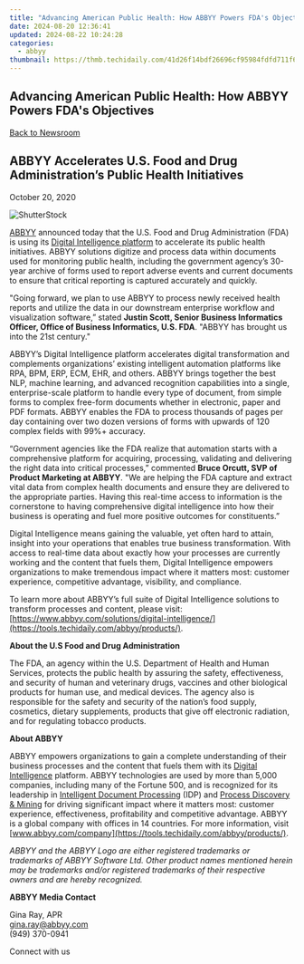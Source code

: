 ```yaml
---
title: "Advancing American Public Health: How ABBYY Powers FDA's Objectives"
date: 2024-08-20 12:36:41
updated: 2024-08-22 10:24:28
categories:
  - abbyy
thumbnail: https://thmb.techidaily.com/41d26f14bdf26696cf95984fdfd711f6541c07a00007a689ba883cae0cffeaf7.jpg
---
```


## Advancing American Public Health: How ABBYY Powers FDA's Objectives

[Back to Newsroom](https://tools.techidaily.com/abbyy/products/)

## ABBYY Accelerates U.S. Food and Drug Administration’s Public Health Initiatives

October 20, 2020

![ShutterStock](https://content.abbyy.com/-/media/project/abbyy/abbyy/branchtemplates/shutterstock_1272462163_1296-x-729.jpg?h=729&iar=0&w=1296)

[ABBYY](https://tools.techidaily.com/abbyy/products/) announced today that the U.S. Food and Drug Administration (FDA) is using its [Digital Intelligence platform](https://tools.techidaily.com/abbyy/products/) to accelerate its public health initiatives. ABBYY solutions digitize and process data within documents used for monitoring public health, including the government agency’s 30-year archive of forms used to report adverse events and current documents to ensure that critical reporting is captured accurately and quickly.

"Going forward, we plan to use ABBYY to process newly received health reports and utilize the data in our downstream enterprise workflow and visualization software,” stated **Justin Scott, Senior Business Informatics Officer, Office of Business Informatics, U.S. FDA**. "ABBYY has brought us into the 21st century."

ABBYY’s Digital Intelligence platform accelerates digital transformation and complements organizations’ existing intelligent automation platforms like RPA, BPM, ERP, ECM, EHR, and others. ABBYY brings together the best NLP, machine learning, and advanced recognition capabilities into a single, enterprise-scale platform to handle every type of document, from simple forms to complex free-form documents whether in electronic, paper and PDF formats. ABBYY enables the FDA to process thousands of pages per day containing over two dozen versions of forms with upwards of 120 complex fields with 99%+ accuracy.

“Government agencies like the FDA realize that automation starts with a comprehensive platform for acquiring, processing, validating and delivering the right data into critical processes,” commented **Bruce Orcutt, SVP of Product Marketing at ABBYY**. "We are helping the FDA capture and extract vital data from complex health documents and ensure they are delivered to the appropriate parties. Having this real-time access to information is the cornerstone to having comprehensive digital intelligence into how their business is operating and fuel more positive outcomes for constituents.”

Digital Intelligence means gaining the valuable, yet often hard to attain, insight into your operations that enables true business transformation. With access to real-time data about exactly how your processes are currently working and the content that fuels them, Digital Intelligence empowers organizations to make tremendous impact where it matters most: customer experience, competitive advantage, visibility, and compliance.

To learn more about ABBYY’s full suite of Digital Intelligence solutions to transform processes and content, please visit:[https://www.abbyy.com/solutions/digital-intelligence/](https://tools.techidaily.com/abbyy/products/).

**About the U.S Food and Drug Administration**

The FDA, an agency within the U.S. Department of Health and Human Services, protects the public health by assuring the safety, effectiveness, and security of human and veterinary drugs, vaccines and other biological products for human use, and medical devices. The agency also is responsible for the safety and security of the nation’s food supply, cosmetics, dietary supplements, products that give off electronic radiation, and for regulating tobacco products.

**About ABBYY**

ABBYY empowers organizations to gain a complete understanding of their business processes and the content that fuels them with its [Digital Intelligence](https://tools.techidaily.com/abbyy/products/) platform. ABBYY technologies are used by more than 5,000 companies, including many of the Fortune 500, and is recognized for its leadership in [Intelligent Document Processing](https://tools.techidaily.com/abbyy/products/) (IDP) and [Process Discovery & Mining](https://tools.techidaily.com/abbyy/products/) for driving significant impact where it matters most: customer experience, effectiveness, profitability and competitive advantage. ABBYY is a global company with offices in 14 countries. For more information, visit [www.abbyy.com/company](https://tools.techidaily.com/abbyy/products/).

_ABBYY and the ABBYY Logo are either registered trademarks or trademarks of ABBYY Software Ltd. Other product names mentioned herein may be trademarks and/or registered trademarks of their respective owners and are hereby recognized._

**ABBYY Media Contact**

Gina Ray, APR  
[gina.ray@abbyy.com](https://tools.techidaily.com/abbyy/products/)  
(949) 370-0941

Connect with us

<ins class="adsbygoogle"
     style="display:block"
     data-ad-format="autorelaxed"
     data-ad-client="ca-pub-7571918770474297"
     data-ad-slot="1223367746"></ins>



<ins class="adsbygoogle"
     style="display:block"
     data-ad-client="ca-pub-7571918770474297"
     data-ad-slot="8358498916"
     data-ad-format="auto"
     data-full-width-responsive="true"></ins>
